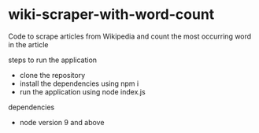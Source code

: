# wiki-scraper-with-word-count
Code to scrape articles from Wikipedia and count the most occurring word in the article

steps to run the application

 * clone the repository
 * install the dependencies using npm i
 * run the application using node index.js

dependencies

 * node version 9 and above 
